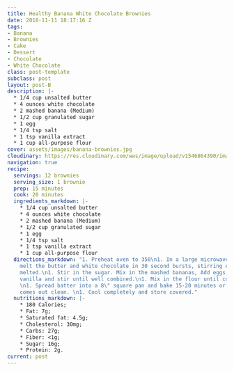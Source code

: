 ```yaml
---
title: Healthy Banana White Chocolate Brownies
date: 2018-11-11 18:17:16 Z
tags:
- Banana
- Brownies
- Cake
- Dessert
- Chocolate
- White Chocolate
class: post-template
subclass: post
layout: post-B
description: |-
  * 1/4 cup unsalted butter
  * 4 ounces white chocolate
  * 2 mashed banana (Medium)
  * 1/2 cup granulated sugar
  * 1 egg
  * 1/4 tsp salt
  * 1 tsp vanilla extract
  * 1 cup all-purpose flour
cover: assets/images/banana-brownies.jpg
cloudinary: https://res.cloudinary.com/wws/image/upload/v1546864390/images/banana-brownies.jpg
navigation: true
recipe:
  servings: 12 brownies
  serving_size: 1 brownie
  prep: 15 minutes
  cook: 20 minutes
  ingredients_markdown: |-
    * 1/4 cup unsalted butter
    * 4 ounces white chocolate
    * 2 mashed banana (Medium)
    * 1/2 cup granulated sugar
    * 1 egg
    * 1/4 tsp salt
    * 1 tsp vanilla extract
    * 1 cup all-purpose flour
  directions_markdown: "1. Preheat oven to 350\n1. In a large microwave safe bowl,
    melt the butter and white chocolate in 30 second bursts, stirring each time until
    melted.\n1. Stir in the sugar. Mix in the mashed bananas, Add eggs, salt, and
    vanilla and stir until well combined.\n1. Mix in the flour until completely incorporated.
    \n1. Spread batter into a 8\" square pan and bake 15-20 minutes or until tester
    comes out clean. \n1. Cool completely and store covered."
  nutritions_markdown: |-
    * 180 Calories;
    * Fat: 7g;
    * Saturated fat: 4.5g;
    * Cholesterol: 30mg;
    * Carbs: 27g;
    * Fiber: <1g;
    * Sugar: 16g;
    * Protein: 2g.
current: post
---
```


